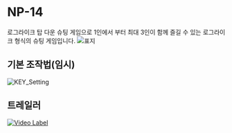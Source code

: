 # NP-14
로그라이크 탑 다운 슈팅 게임으로 1인에서 부터 최대 3인이 함께 즐길 수 있는 로그라이크 형식의 슈팅 게임입니다.
![표지](https://github.com/sejin0000/NP-14/assets/129154514/263949d3-2b93-43b7-ae64-90bdb822bd0b)

## 기본 조작법(임시)  
![KEY_Setting](https://github.com/sejin0000/NP-14/assets/129154514/a9d583e8-a1ad-42f4-8a4c-5a620f6f3642)

## 트레일러
[![Video Label](http://img.youtube.com/vi/1Tf4Kwndvs0&ab/2.jpg)](https://youtu.be/1Tf4Kwndvs0&ab)

